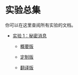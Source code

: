 # 实验总集

你可以在这里查阅所有实验的文档。

- [实验 1：秘密消息](/Labs/L1/README)
  
  - [概要版](/Labs/L1/Brief)
  
  - [定制版](/Labs/L1/Miao)
  
  - [翻译版](/Labs/L1/CN)
